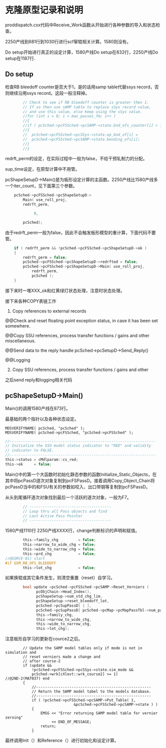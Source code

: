 # 克隆原型记录和说明

proddispatch.cxx代码中Receive_Work函数从开始进行各种参数的导入和状态检查。

2250产线到681行到1030行进行scf窜辊相关计算。1580则没有。

Do setup开始进行真正的设定计算，1580产线Do setup在832行，2250产线Do setup在1187行.

## Do setup

检查RB bleedoff counter是否大于1，是的话用samp table代替ssys record，否则继续沿用ssys record。这段一般注释掉。

```C
		// Check to see if RB bleedoff counter is greater then 1. 
		// If so then use sAMP table to replace sSys record value,
		// and use this value, else keep using the sSys value.
		//for (int i = 0; i < max_passes_fm; i++ )
		//{
		//if ( pcSched->pcFSSched->pcSAMP->state.bnd_ofs_counter[i] > 1)
		//{
		//  pcSched->pcFSSched->pcSSys->state.op_bnd_of[i] =
		//  pcSched->pcFSSched->pcSAMP->state.bending_ofs[i];
		//}
		//}
```

redrft_perm的设定，在实际过程中一般为false，不给干预轧制力的分配。

sup_time设定，在原型计算中不用管。

pcShapeSetupD->Main()是为板形设定计算的主函数。2250产线比1580产线多一个iter_count，见下面第三个参数。

```c
	pcSched->pcFSSched->pcShapeSetupD->
		Main( use_roll_proj,
		redrft_perm,

             0,

		pcSched);
```
由于redrft_perm一般为false，因此不会触发板形模型的重计算，下面代码不要管。

```c
	if ( redrft_perm && !pcSched->pcFSSched->pcShapeSetupD->ok )
	{
		redrft_perm = false;
		pcSched->pcFSSched->pcShapeSetupD->redrfted = false;
		pcSched->pcFSSched->pcShapeSetupD->Main( use_roll_proj,
			redrft_perm,
			pcSched );
	}
```
接下来时一堆XXX_ok和红黄绿灯状态处理，注意时状态处理。



接下来各种COPY表链工作

1. Copy references to external records



@@Check and reset floating point exception status, in case it has been set somewhere.

@@Copy SSU references, process transfer functions / gains and other miscellaneous.

@@Send data to the reply handle   pcSched->pcSetupD->Send_Reply()

@@Logging



2. Copy SSU references, process transfer functions / gains and other

之后send reply和logging相关代码



## pcShapeSetupD->Main()

Main()的调用1580产线在873行。



最基础的两个指针以及各种状态设定。

    MDSVERIFYNAME( pcSched, "pcSched" );
    MDSVERIFYNAME( pcSched->pcFSSched, "pcSched->pcFSSched" );
```c
//------------------------------------------------------------------
// Initialize the SSU model status indicator to "RED" and validity
// indicator to FALSE.
//------------------------------------------------------------------
this->status = cMdlparam::cs_red;
this->ok     = false;
```


Main()中的第一个大函数时初始化静态参数的函数Initialize_Static_Objects，在其中将pcPassD道次对象复制到pcFSPassD。接着调用Copy_Object_Chain将pcPassD当中的和FSU有关的参数如咬入、出口带钢等复制到pcFSPassD。



从头到尾循环道次对象找到最后一个活跃的道次对象，一般为F7。

```c
        // -------------------------------------
        // Loop thru all Pass objects and find
        // Last Active Pass Pointer
        // -------------------------------------
```





1580产线1110行 2250产线XXXX行，change判断标识的声明和赋值。

```c
        this->family_chg         = false;
        this->narrow_to_wide_chg = false;
        this->wide_to_narrow_chg = false;
        this->prd_chg            = false;
//@GSM(E-01) start
#if GSM_RB_OFS_BLEEDOFF
        this->lot_chg            = false;
```



如果换辊或其它条件发生，则清空重置（reset）自学习。

```c
        bool update =pcSched->pcFSSched->pcSAMP->Reset_Verniers (
              pcObjChain->Head_Index(),
              pcShapeSetup->num_std_chg_lim,
              pcShapeSetup->reset_bleedoff_lot,
              pcSched->pcSupPassD[ 1 ],
              pcSched->pcSupPassD[ pcSched->pcMap->pcMapPassTbl->num_passes - 1 ],
              this->family_chg,
              this->narrow_to_wide_chg,
              this->wide_to_narrow_chg,
              this->lot_chg);
```

注意板形自学习的更新在cource2之后。

```
        // Update the SAMP model tables only if mode is not in simulation and
        // reset verniers made a change and
        // after course-2
        if (update &&
            !pcSched->pcFSSched->pcSSys->state.sim_mode &&
            pcSched->wrk[cXlevt::wrk_course2] >= 1)
//@2ND-2(MAT037) end
        {
            //----------------------------------------------------
            // Return the SAMP model tabel to the models database.
            //----------------------------------------------------
            if ( !pcSched->pcFSSched->pcSAMP->Put_Table( 1,
                               &pcSched->pcFSSched->pcSAMP->state ) )
            {
                EMSG << "Error returning SAMP model table for vernier zeroing"
                     << END_OF_MESSAGE;
                return;
            }
```



最终调用Init（）和Reference（）进行初始化和设定计算。